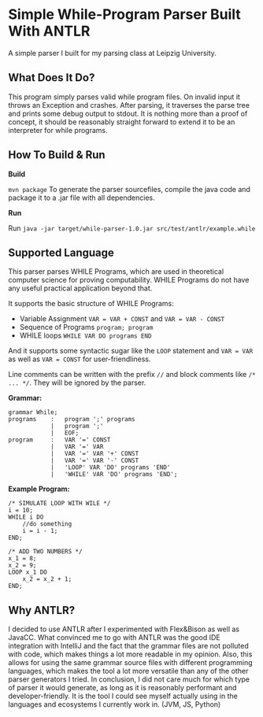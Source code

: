 # Simple While-Program Parser Built With ANTLR

A simple parser I built for my parsing class at Leipzig University.

## What Does It Do?

This program simply parses valid while program files. On invalid input it throws an Exception and crashes. After parsing, 
it traverses the parse tree and prints some debug output to stdout. It is nothing more than a proof of concept, it should be 
reasonably straight forward to extend it to be an interpreter for while programs.

## How To Build & Run

**Build**

`mvn package` To generate the parser sourcefiles, compile the java code and package it to a .jar file with all dependencies.

**Run**

Run `java -jar target/while-parser-1.0.jar src/test/antlr/example.while`

## Supported Language

This parser parses WHILE Programs, which are used in theoretical computer science for proving computability. 
WHILE Programs do not have any useful practical application beyond that.

It supports the basic structure of WHILE Programs:
- Variable Assignment `VAR = VAR + CONST` and `VAR = VAR - CONST`
- Sequence of Programs `program; program`
- WHILE loops `WHILE VAR DO programs END`

And it supports some syntactic sugar like the `LOOP` statement and `VAR = VAR` as well as `VAR = CONST` for user-friendliness.

Line comments can be written with the prefix `//` and block comments like `/* ... */`. They will be ignored by the parser.

**Grammar:**
```ANTLRv4
grammar While;
programs    :   program ';' programs
            |   program ';'
            |   EOF;
program     :   VAR '=' CONST
            |   VAR '=' VAR
            |   VAR '=' VAR '+' CONST
            |   VAR '=' VAR '-' CONST
            |   'LOOP' VAR 'DO' programs 'END'
            |   'WHILE' VAR 'DO' programs 'END';
```

**Example Program:**
```WHILE
/* SIMULATE LOOP WITH WILE */
i = 10;
WHILE i DO
    //do something
    i = i - 1;
END;

/* ADD TWO NUMBERS */
x_1 = 8;
x_2 = 9;
LOOP x_1 DO
    x_2 = x_2 + 1;
END;
```

## Why ANTLR?

I decided to use ANTLR after I experimented with Flex&Bison as well as JavaCC.
What convinced me to go with ANTLR was the good IDE integration with IntelliJ and the fact that the grammar files
are not polluted with code, which makes things a lot more readable in my opinion. Also, this allows for using the same
grammar source files with different programming languages, which makes the tool a lot more versatile than any of the
other parser generators I tried. In conclusion, I did not care much for which type of parser it would generate, as long as it is
reasonably performant and developer-friendly. It is the tool I could see myself actually using in the languages and ecosystems I currently work in. (JVM, JS, Python)

